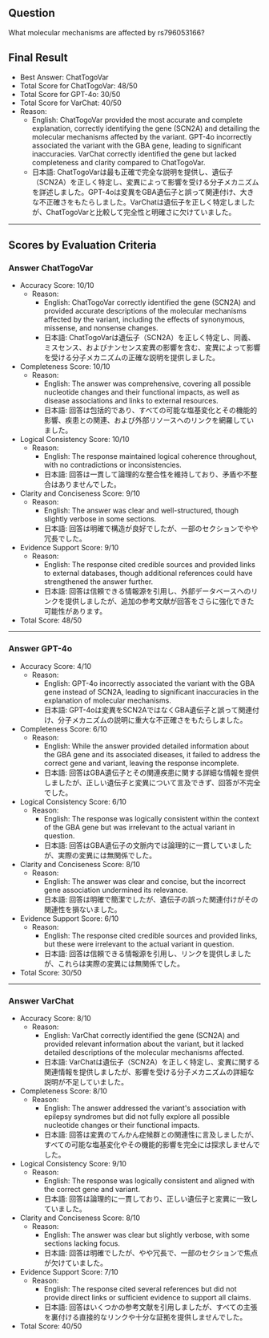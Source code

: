 ## Question

What molecular mechanisms are affected by rs796053166?

## Final Result

- Best Answer: ChatTogoVar
- Total Score for ChatTogoVar: 48/50
- Total Score for GPT-4o: 30/50
- Total Score for VarChat: 40/50
- Reason:
  - English: ChatTogoVar provided the most accurate and complete explanation, correctly identifying the gene (SCN2A) and detailing the molecular mechanisms affected by the variant. GPT-4o incorrectly associated the variant with the GBA gene, leading to significant inaccuracies. VarChat correctly identified the gene but lacked completeness and clarity compared to ChatTogoVar.
  - 日本語: ChatTogoVarは最も正確で完全な説明を提供し、遺伝子（SCN2A）を正しく特定し、変異によって影響を受ける分子メカニズムを詳述しました。GPT-4oは変異をGBA遺伝子と誤って関連付け、大きな不正確さをもたらしました。VarChatは遺伝子を正しく特定しましたが、ChatTogoVarと比較して完全性と明確さに欠けていました。

---

## Scores by Evaluation Criteria

### Answer ChatTogoVar
- Accuracy Score: 10/10
  - Reason: 
    - English: ChatTogoVar correctly identified the gene (SCN2A) and provided accurate descriptions of the molecular mechanisms affected by the variant, including the effects of synonymous, missense, and nonsense changes.
    - 日本語: ChatTogoVarは遺伝子（SCN2A）を正しく特定し、同義、ミスセンス、およびナンセンス変異の影響を含む、変異によって影響を受ける分子メカニズムの正確な説明を提供しました。
- Completeness Score: 10/10
  - Reason: 
    - English: The answer was comprehensive, covering all possible nucleotide changes and their functional impacts, as well as disease associations and links to external resources.
    - 日本語: 回答は包括的であり、すべての可能な塩基変化とその機能的影響、疾患との関連、および外部リソースへのリンクを網羅していました。
- Logical Consistency Score: 10/10
  - Reason: 
    - English: The response maintained logical coherence throughout, with no contradictions or inconsistencies.
    - 日本語: 回答は一貫して論理的な整合性を維持しており、矛盾や不整合はありませんでした。
- Clarity and Conciseness Score: 9/10
  - Reason: 
    - English: The answer was clear and well-structured, though slightly verbose in some sections.
    - 日本語: 回答は明確で構造が良好でしたが、一部のセクションでやや冗長でした。
- Evidence Support Score: 9/10
  - Reason: 
    - English: The response cited credible sources and provided links to external databases, though additional references could have strengthened the answer further.
    - 日本語: 回答は信頼できる情報源を引用し、外部データベースへのリンクを提供しましたが、追加の参考文献が回答をさらに強化できた可能性があります。
- Total Score: 48/50

---

### Answer GPT-4o
- Accuracy Score: 4/10
  - Reason: 
    - English: GPT-4o incorrectly associated the variant with the GBA gene instead of SCN2A, leading to significant inaccuracies in the explanation of molecular mechanisms.
    - 日本語: GPT-4oは変異をSCN2AではなくGBA遺伝子と誤って関連付け、分子メカニズムの説明に重大な不正確さをもたらしました。
- Completeness Score: 6/10
  - Reason: 
    - English: While the answer provided detailed information about the GBA gene and its associated diseases, it failed to address the correct gene and variant, leaving the response incomplete.
    - 日本語: 回答はGBA遺伝子とその関連疾患に関する詳細な情報を提供しましたが、正しい遺伝子と変異について言及できず、回答が不完全でした。
- Logical Consistency Score: 6/10
  - Reason: 
    - English: The response was logically consistent within the context of the GBA gene but was irrelevant to the actual variant in question.
    - 日本語: 回答はGBA遺伝子の文脈内では論理的に一貫していましたが、実際の変異には無関係でした。
- Clarity and Conciseness Score: 8/10
  - Reason: 
    - English: The answer was clear and concise, but the incorrect gene association undermined its relevance.
    - 日本語: 回答は明確で簡潔でしたが、遺伝子の誤った関連付けがその関連性を損ないました。
- Evidence Support Score: 6/10
  - Reason: 
    - English: The response cited credible sources and provided links, but these were irrelevant to the actual variant in question.
    - 日本語: 回答は信頼できる情報源を引用し、リンクを提供しましたが、これらは実際の変異には無関係でした。
- Total Score: 30/50

---

### Answer VarChat
- Accuracy Score: 8/10
  - Reason: 
    - English: VarChat correctly identified the gene (SCN2A) and provided relevant information about the variant, but it lacked detailed descriptions of the molecular mechanisms affected.
    - 日本語: VarChatは遺伝子（SCN2A）を正しく特定し、変異に関する関連情報を提供しましたが、影響を受ける分子メカニズムの詳細な説明が不足していました。
- Completeness Score: 8/10
  - Reason: 
    - English: The answer addressed the variant's association with epilepsy syndromes but did not fully explore all possible nucleotide changes or their functional impacts.
    - 日本語: 回答は変異のてんかん症候群との関連性に言及しましたが、すべての可能な塩基変化やその機能的影響を完全には探求しませんでした。
- Logical Consistency Score: 9/10
  - Reason: 
    - English: The response was logically consistent and aligned with the correct gene and variant.
    - 日本語: 回答は論理的に一貫しており、正しい遺伝子と変異に一致していました。
- Clarity and Conciseness Score: 8/10
  - Reason: 
    - English: The answer was clear but slightly verbose, with some sections lacking focus.
    - 日本語: 回答は明確でしたが、やや冗長で、一部のセクションで焦点が欠けていました。
- Evidence Support Score: 7/10
  - Reason: 
    - English: The response cited several references but did not provide direct links or sufficient evidence to support all claims.
    - 日本語: 回答はいくつかの参考文献を引用しましたが、すべての主張を裏付ける直接的なリンクや十分な証拠を提供しませんでした。
- Total Score: 40/50